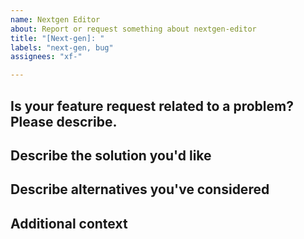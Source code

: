 ```yaml
---
name: Nextgen Editor
about: Report or request something about nextgen-editor
title: "[Next-gen]: "
labels: "next-gen, bug"
assignees: "xf-"

---
```


<!--- Provide a general summary of the issue in the Title above -->
<!--- This template should help to improve the report, unneeded parts can be remvoed -->

## Is your feature request related to a problem? Please describe.
<!--- A clear and concise description of what the problem is. Ex. I'm always frustrated when [...] -->

## Describe the solution you'd like
<!--- A clear and concise description of what you want to happen. -->

## Describe alternatives you've considered
<!--- A clear and concise description of any alternative solutions or features you've considered. -->

## Additional context
<!--- Add any other context or screenshots about the feature request here. -->
